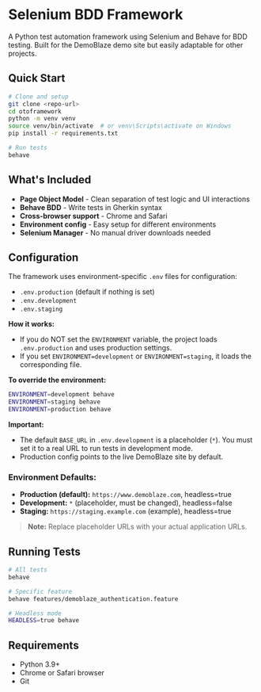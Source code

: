 # Selenium BDD Framework

A Python test automation framework using Selenium and Behave for BDD testing. Built for the DemoBlaze demo site but easily adaptable for other projects.

## Quick Start

```bash
# Clone and setup
git clone <repo-url>
cd otoframework
python -m venv venv
source venv/bin/activate  # or venv\Scripts\activate on Windows
pip install -r requirements.txt

# Run tests
behave
```

## What's Included

- **Page Object Model** - Clean separation of test logic and UI interactions
- **Behave BDD** - Write tests in Gherkin syntax
- **Cross-browser support** - Chrome and Safari
- **Environment config** - Easy setup for different environments
- **Selenium Manager** - No manual driver downloads needed

## Configuration

The framework uses environment-specific `.env` files for configuration:

- `.env.production` (default if nothing is set)
- `.env.development`
- `.env.staging`

**How it works:**
- If you do NOT set the `ENVIRONMENT` variable, the project loads `.env.production` and uses production settings.
- If you set `ENVIRONMENT=development` or `ENVIRONMENT=staging`, it loads the corresponding file.

**To override the environment:**
```bash
ENVIRONMENT=development behave
ENVIRONMENT=staging behave
ENVIRONMENT=production behave
```

**Important:**
- The default `BASE_URL` in `.env.development` is a placeholder (`*`). You must set it to a real URL to run tests in development mode.
- Production config points to the live DemoBlaze site by default.

### Environment Defaults:
- **Production (default):** `https://www.demoblaze.com`, headless=true
- **Development:** `*` (placeholder, must be changed), headless=false
- **Staging:** `https://staging.example.com` (example), headless=true

> **Note:** Replace placeholder URLs with your actual application URLs.

## Running Tests

```bash
# All tests
behave

# Specific feature
behave features/demoblaze_authentication.feature

# Headless mode
HEADLESS=true behave
```

## Requirements

- Python 3.9+
- Chrome or Safari browser
- Git 